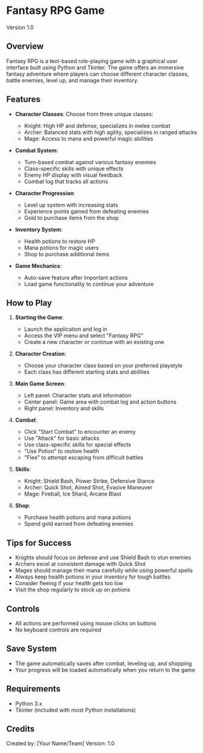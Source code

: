 # Fantasy RPG Game
Version 1.0

## Overview
Fantasy RPG is a text-based role-playing game with a graphical user interface built using Python and Tkinter. The game offers an immersive fantasy adventure where players can choose different character classes, battle enemies, level up, and manage their inventory.

## Features
- **Character Classes**: Choose from three unique classes:
  - Knight: High HP and defense, specializes in melee combat
  - Archer: Balanced stats with high agility, specializes in ranged attacks
  - Mage: Access to mana and powerful magic abilities

- **Combat System**:
  - Turn-based combat against various fantasy enemies
  - Class-specific skills with unique effects
  - Enemy HP display with visual feedback
  - Combat log that tracks all actions

- **Character Progression**:
  - Level up system with increasing stats
  - Experience points gained from defeating enemies
  - Gold to purchase items from the shop

- **Inventory System**:
  - Health potions to restore HP
  - Mana potions for magic users
  - Shop to purchase additional items

- **Game Mechanics**:
  - Auto-save feature after important actions
  - Load game functionality to continue your adventure

## How to Play
1. **Starting the Game**:
   - Launch the application and log in
   - Access the VIP menu and select "Fantasy RPG"
   - Create a new character or continue with an existing one

2. **Character Creation**:
   - Choose your character class based on your preferred playstyle
   - Each class has different starting stats and abilities

3. **Main Game Screen**:
   - Left panel: Character stats and information
   - Center panel: Game area with combat log and action buttons
   - Right panel: Inventory and skills

4. **Combat**:
   - Click "Start Combat" to encounter an enemy
   - Use "Attack" for basic attacks
   - Use class-specific skills for special effects
   - "Use Potion" to restore health
   - "Flee" to attempt escaping from difficult battles

5. **Skills**:
   - Knight: Shield Bash, Power Strike, Defensive Stance
   - Archer: Quick Shot, Aimed Shot, Evasive Maneuver
   - Mage: Fireball, Ice Shard, Arcane Blast

6. **Shop**:
   - Purchase health potions and mana potions
   - Spend gold earned from defeating enemies

## Tips for Success
- Knights should focus on defense and use Shield Bash to stun enemies
- Archers excel at consistent damage with Quick Shot
- Mages should manage their mana carefully while using powerful spells
- Always keep health potions in your inventory for tough battles
- Consider fleeing if your health gets too low
- Visit the shop regularly to stock up on potions

## Controls
- All actions are performed using mouse clicks on buttons
- No keyboard controls are required

## Save System
- The game automatically saves after combat, leveling up, and shopping
- Your progress will be loaded automatically when you return to the game

## Requirements
- Python 3.x
- Tkinter (included with most Python installations)

## Credits
Created by: [Your Name/Team]
Version: 1.0
